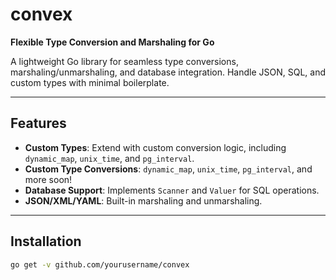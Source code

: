 # convex

**Flexible Type Conversion and Marshaling for Go**

A lightweight Go library for seamless type conversions, marshaling/unmarshaling, and database integration. Handle JSON, SQL, and custom types with minimal boilerplate.

---

## Features

- **Custom Types**: Extend with custom conversion logic, including `dynamic_map`, `unix_time`, and `pg_interval`.
- **Custom Type Conversions**: `dynamic_map`, `unix_time`, `pg_interval`, and more soon!
- **Database Support**: Implements `Scanner` and `Valuer` for SQL operations.
- **JSON/XML/YAML**: Built-in marshaling and unmarshaling.

---

## Installation

```bash
go get -v github.com/yourusername/convex